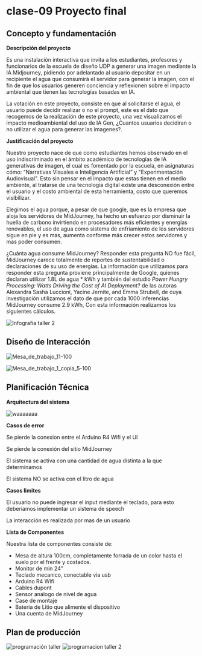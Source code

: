 # clase-09 Proyecto final

## Concepto y fundamentación

**Descripción del proyecto**

Es una instalación interactiva que invita a los estudiantes, profesores y funcionarios de la escuela de diseño UDP a generar una imagen mediante la IA Midjourney, pidiendo por adelantado al usuario depositar en un recipiente el agua que consumirá el servidor para generar la imagen, con el fin de que los usuarios generen conciencia y reflexionen sobre el impacto ambiental que tienen las tecnologías basadas en IA.

La votación en este proyecto, consiste en que al solicitarse el agua, el usuario puede decidir realizar o no el prompt, este es el dato que recogemos de la realización de este proyecto, una vez visualizamos el impacto medioambiental del uso de IA Gen, ¿Cuantos usuarios decidiran o no utilizar el agua para generar las imagenes?.

**Justificación del proyecto**

Nuestro proyecto nace de que como estudiantes hemos observado en el uso indiscriminado en el ámbito académico de tecnologías de IA generativas de imagen, el cual es fomentado por la escuela, en asignaturas cómo: “Narrativas Visuales e Inteligencia Artificial” y "Experimentación Audiovisual". Esto sin pensar en el impacto que estas tienen en el medio ambiente, al tratarse de una tecnología digital existe una desconexión entre el usuario y el costo ambiental de esta herramienta, costo que queremos visibilizar.

Elegimos el agua porque, a pesar de que google, que es la empresa que aloja los servidores de MidJourney, ha hecho un esfuerzo por disminuir la huella de carbono invirtiendo en procesadores más eficientes y energías renovables, el uso de agua como sistema de enfriamiento de los servidores sigue en pie y es mas, aumenta conforme más crecer estos servidores y mas poder consumen.

¿Cuánta agua consume MidJourney? Responder esta pregunta NO fue fácil, MidJourney carece totalmente de reportes de sustentabilidad o declaraciones de su uso de energías. La información que utilizamos para responder esta pregunta proviene principalmente de Google, quienes declaran utilizar 1.8L de agua * kWh y también del estudio *Power Hungry Processing: Watts Driving the Cost of AI Deployment?* de las autoras Alexandra Sasha Luccioni, Yacine Jernite, and Emma Strubell, de cuya investigación utilizamos el dato de que por cada 1000 inferencias MidJourney consume 2.9 kWh, Con esta información realizamos los siguientes cálculos.


![Infografia taller 2](https://github.com/user-attachments/assets/abe2aaba-1bf6-4c8e-afc4-800d13910ed1)

## Diseño de Interacción 

![Mesa_de_trabajo_11-100](https://github.com/user-attachments/assets/70c9b3c5-6133-42cb-9fbe-16e98cf44d18)


![Mesa_de_trabajo_1_copia_5-100](https://github.com/user-attachments/assets/17c08dc3-1c37-485d-ad21-35fa3b2ceeff)

## Planificación Técnica

**Arquitectura del sistema**

![waaaaaaa](https://github.com/user-attachments/assets/37066fdc-55dd-4d35-82e6-6a03c77941ca)

**Casos de error**

Se pierde la conexion entre el Arduino R4 Wifi y el UI

Se pierde la conexión del sitio MidJourney

El sistema se activa con una cantidad de agua distinta a la que determinamos

El sistema NO se activa con el litro de agua

**Casos limites**

El usuario no puede ingresar el input mediante el teclado, para esto deberiamos implementar un sistema de speech

La interacción es realizada por mas de un usuario

**Lista de Componentes**

Nuestra lista de componentes consiste de:

- Mesa de altura 100cm, completamente forrada de un color hasta el suelo por el frente y costados.
- Monitor de min 24"
- Teclado mecanico, conectable via usb
- Arduino R4 Wifi
- Cables dupont
- Sensor analogo de nivel de agua
- Case de montaje
- Bateria de Litio que alimente el dispositivo
- Una cuenta de MidJourney

## Plan de producción 

![programación taller](https://github.com/user-attachments/assets/6a57ccac-bb68-4ea9-8e5f-e49a92363c80)
![programacion taller 2](https://github.com/user-attachments/assets/833b65f6-6aeb-4237-8c5c-0a8762d68aac)









